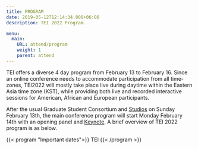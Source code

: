 ```yaml
---
title: PROGRAM
date: 2019-05-12T12:14:34.000+06:00
description: TEI 2022 Program.

menu:
  main:
    URL: attend/program
    weight: 1
    parent: attend
---
```


TEI offers a diverse 4 day program from February 13 to February 16. Since an online conference needs to accommodate participation from all time-zones, TEI2022 will mostly take place live during daytime within the Eastern Asia time zone (KST), while providing both live and recorded interactive sessions for American, African and European participants.

After the usual Graduate Student Consortium and [Studios](/2022/attend/studios) on Sunday February 13th, the main conference program will start Monday February 14th with an opening panel and [Keynote](/2022/attend/keynotes). A brief overview of TEI 2022 program is as below.


{{< program "Important dates">}}
TEI
{{< /program >}}
